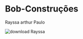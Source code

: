 # Bob-Construções


Rayssa
arthur
Paulo

![download](https://github.com/user-attachments/assets/316464cb-ba0b-4c4c-a2d9-ab4cfc5309b9) Rayssa
